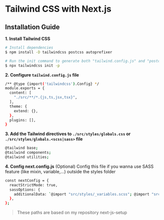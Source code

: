 # Tailwind CSS with Next.js

## Installation Guide

**1. Install Tailwind CSS**

```bash
# Install dependencies
$ npm install -D tailwindcss postcss autoprefixer

# Run the init command to generate both "tailwind.config.js" and "postcss.config.js
$ npx tailwindcss init -p
```

**2. Configure `tailwind.config.js` file**

```bash
/** @type {import('tailwindcss').Config} */
module.exports = {
  content: [
    "./src/**/*.{js,ts,jsx,tsx}",
  ],
  theme: {
    extend: {},
  },
  plugins: [],
}
```

**3. Add the Tailwind directives to `./src/styles/globals.css` or `./src/styles/globals.<scss|sass>` file**

```bash
@tailwind base;
@tailwind components;
@tailwind utilities;
```

**4. Config next.config.js** (Optional)
Config this file if you wanna use SASS feature (like mixin, variable,...) outside the styles folder

```bash
const nextConfig = {
  reactStrictMode: true,
  sassOptions: {
    additionalData: `@import "src/styles/_variables.scss"; @import "src/styles/_mixins.scss";`,
  },
};
```

> These paths are based on my repository next-js-setup
